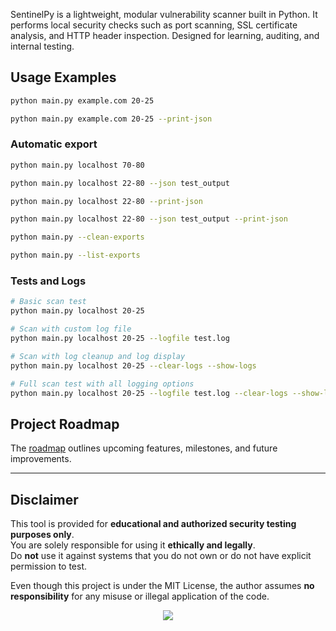 SentinelPy is a lightweight, modular vulnerability scanner built in Python. It performs local security checks such as port scanning, SSL certificate analysis, and HTTP header inspection. Designed for learning, auditing, and internal testing.

## Usage Examples

```bash
python main.py example.com 20-25
```

```bash
python main.py example.com 20-25 --print-json
```

### Automatic export 
```bash
python main.py localhost 70-80
```

```bash
python main.py localhost 22-80 --json test_output
```

```bash
python main.py localhost 22-80 --print-json
```

```bash
python main.py localhost 22-80 --json test_output --print-json
```

```bash
python main.py --clean-exports
```

```bash
python main.py --list-exports
```
### Tests and Logs
```bash
# Basic scan test
python main.py localhost 20-25
```
```bash
# Scan with custom log file
python main.py localhost 20-25 --logfile test.log
```

```bash
# Scan with log cleanup and log display
python main.py localhost 20-25 --clear-logs --show-logs
```

```bash
# Full scan test with all logging options
python main.py localhost 20-25 --logfile test.log --clear-logs --show-logs
```

## Project Roadmap

The [roadmap](./docs/ROADMAP.md) outlines upcoming features, milestones, and future improvements.

---

## Disclaimer

This tool is provided for **educational and authorized security testing purposes only**.  
You are solely responsible for using it **ethically and legally**.  
Do **not** use it against systems that you do not own or do not have explicit permission to test.

Even though this project is under the MIT License, the author assumes **no responsibility** for any misuse or illegal application of the code.


<p align="center">
  <img src="https://img.shields.io/badge/Usage-Ethical%20Hacking%20Only-yellow?style=flat-square" />
</p>
